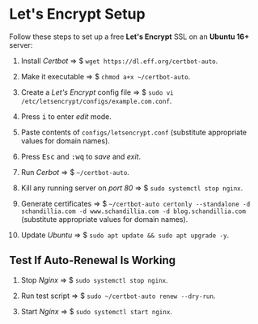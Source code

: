 # Let's Encrypt Setup
Follow these steps to set up a free **Let's Encrypt** SSL on an **Ubuntu 16+** server:

 1. Install *Certbot* =&gt; $ `wget https://dl.eff.org/certbot-auto`.

2. Make it executable =&gt; $ `chmod a+x ~/certbot-auto`.

3. Create a *Let's Encrypt* config file =&gt; $  `sudo vi /etc/letsencrypt/configs/example.com.conf`.

4. Press <kbd>i</kbd> to enter *edit* mode.

5. Paste contents of `configs/letsencrypt.conf` (substitute appropriate values for domain names).

6. Press <kbd>Esc</kbd> and <kbd>:</kbd><kbd>w</kbd><kbd>q</kbd> to *save* and *exit*.

7. Run *Cerbot* =&gt; $ `~/certbot-auto`.

8. Kill any running server on *port 80* =&gt; $ `sudo systemctl stop nginx`.

9. Generate certificates =&gt; $ `~/certbot-auto certonly --standalone -d schandillia.com -d www.schandillia.com -d blog.schandillia.com` (substitute appropriate values for domain names).

10. Update *Ubuntu* =&gt; $ `sudo apt update && sudo apt upgrade -y`.

## Test If Auto-Renewal Is Working
 1. Stop *Nginx* => $ `sudo systemctl stop nginx`.

 2. Run test script => $ `sudo ~/certbot-auto renew --dry-run`.

 3. Start *Nginx* => $ `sudo systemctl start nginx`.
